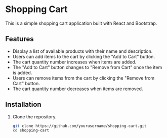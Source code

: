 # Shopping Cart

This is a simple shopping cart application built with React and Bootstrap.

## Features

- Display a list of available products with their name and description.
- Users can add items to the cart by clicking the "Add to Cart" button.
- The cart quantity number increases when items are added.
- The "Add to Cart" button changes to "Remove from Cart" once the item is added.
- Users can remove items from the cart by clicking the "Remove from Cart" button.
- The cart quantity number decreases when items are removed.

## Installation

1. Clone the repository.
   ```bash
   git clone https://github.com/yourusername/shopping-cart.git
   cd shopping-cart
